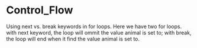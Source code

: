 Control_Flow
============
Using next vs. break keywords in for loops. Here we have two for loops. with next keyword, the loop will ommit the value animal is set to; with break, the loop will end when it find the value animal is set to.